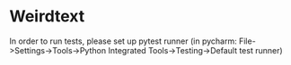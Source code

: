 # Weirdtext

In order to run tests, please set up pytest runner (in pycharm: File->Settings->Tools->Python Integrated Tools->Testing->Default test runner)
